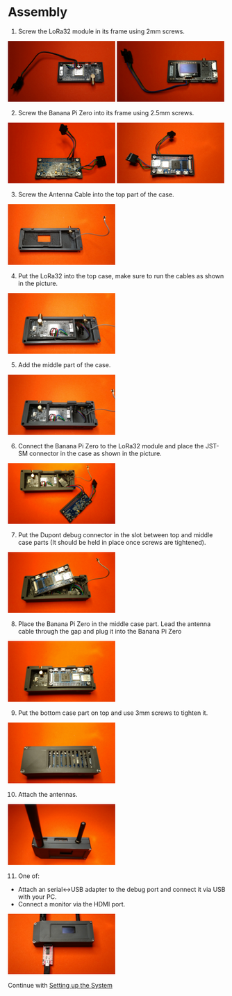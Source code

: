 # Assembly


1. Screw the LoRa32 module in its frame using 2mm screws.
</p>
<p align="left" width="60%">
  <img width="49%" src="images/assembly/Step1a.jpg">
  <img width="49%" src="images/assembly/Step1b.jpg">
</p>

2. Screw the Banana Pi Zero into its frame using 2.5mm screws.
</p>
<p align="left" width="60%">
  <img width="49%" src="images/assembly/Step2a.jpg">
  <img width="49%" src="images/assembly/Step2b.jpg">
</p>

3. Screw the Antenna Cable into the top part of the case.
</p>
<p align="left" width="60%">
  <img width="49%" src="images/assembly/Step3.jpg">
</p>

4. Put the LoRa32 into the top case, make sure to run the cables as shown in the picture.
</p>
<p align="left" width="60%">
  <img width="49%" src="images/assembly/Step4.jpg">
</p>

5. Add the middle part of the case.
</p>
<p align="left" width="60%">
  <img width="49%" src="images/assembly/Step5.jpg">
</p>

6. Connect the Banana Pi Zero to the LoRa32 module and place the JST-SM connector in the case as shown in the picture.
</p>
<p align="left" width="60%">
  <img width="49%" src="images/assembly/Step6.jpg">
</p>

7. Put the Dupont debug connector in the slot between top and middle case parts (It should be held in place once screws are tightened).
</p>
<p align="left" width="60%">
  <img width="49%" src="images/assembly/Step7.jpg">
</p>

8. Place the Banana Pi Zero in the middle case part. Lead the antenna cable through the gap and plug it into the Banana Pi Zero
</p>
<p align="left" width="60%">
  <img width="49%" src="images/assembly/Step8.jpg">
</p>

9. Put the bottom case part on top and use 3mm screws to tighten it.
</p>
<p align="left" width="60%">
  <img width="49%" src="images/assembly/Step9.jpg">
</p>

10. Attach the antennas.
</p>
<p align="left" width="60%">
  <img width="49%" src="images/assembly/Step10.jpg">
</p>

11. One of:
  - Attach an serial<->USB adapter to the debug port and connect it via USB with your PC.
  - Connect a monitor via the HDMI port.
</p>
<p align="left" width="60%">
  <img width="49%" src="images/assembly/Step11.jpg">
</p>

Continue with [Setting up the System](SETUP.md)
